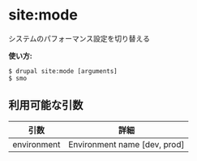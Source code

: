 # site:mode
システムのパフォーマンス設定を切り替える

**使い方:**
```
$ drupal site:mode [arguments]
$ smo  
```

## 利用可能な引数
引数 | 詳細
---------|-------------
environment | Environment name [dev, prod]
